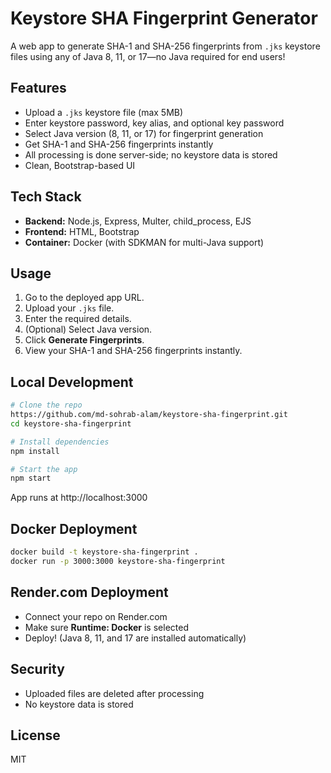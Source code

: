 # Keystore SHA Fingerprint Generator

A web app to generate SHA-1 and SHA-256 fingerprints from `.jks` keystore files using any of Java 8, 11, or 17—no Java required for end users!

## Features
- Upload a `.jks` keystore file (max 5MB)
- Enter keystore password, key alias, and optional key password
- Select Java version (8, 11, or 17) for fingerprint generation
- Get SHA-1 and SHA-256 fingerprints instantly
- All processing is done server-side; no keystore data is stored
- Clean, Bootstrap-based UI

## Tech Stack
- **Backend:** Node.js, Express, Multer, child_process, EJS
- **Frontend:** HTML, Bootstrap
- **Container:** Docker (with SDKMAN for multi-Java support)

## Usage
1. Go to the deployed app URL.
2. Upload your `.jks` file.
3. Enter the required details.
4. (Optional) Select Java version.
5. Click **Generate Fingerprints**.
6. View your SHA-1 and SHA-256 fingerprints instantly.

## Local Development
```sh
# Clone the repo
https://github.com/md-sohrab-alam/keystore-sha-fingerprint.git
cd keystore-sha-fingerprint

# Install dependencies
npm install

# Start the app
npm start
```
App runs at http://localhost:3000

## Docker Deployment
```sh
docker build -t keystore-sha-fingerprint .
docker run -p 3000:3000 keystore-sha-fingerprint
```

## Render.com Deployment
- Connect your repo on Render.com
- Make sure **Runtime: Docker** is selected
- Deploy! (Java 8, 11, and 17 are installed automatically)

## Security
- Uploaded files are deleted after processing
- No keystore data is stored

## License
MIT 